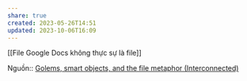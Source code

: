 ```yaml
---
share: true
created: 2023-05-26T14:51
updated: 2023-10-06T16:09
---
```

[[File Google Docs không thực sự là file]]

Nguồn:: [Golems, smart objects, and the file metaphor (Interconnected)](https://interconnected.org/home/2021/02/01/golems)

